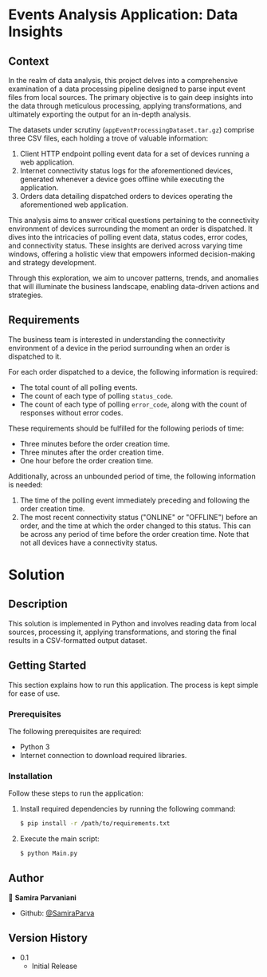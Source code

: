 # Events Analysis Application: Data Insights

## Context

In the realm of data analysis, this project delves into a comprehensive examination of a data processing pipeline designed to parse input event files from local sources. The primary objective is to gain deep insights into the data through meticulous processing, applying transformations, and ultimately exporting the output for an in-depth analysis.

The datasets under scrutiny (`appEventProcessingDataset.tar.gz`) comprise three CSV files, each holding a trove of valuable information:

1. Client HTTP endpoint polling event data for a set of devices running a web application.
2. Internet connectivity status logs for the aforementioned devices, generated whenever a device goes offline while executing the application.
3. Orders data detailing dispatched orders to devices operating the aforementioned web application.

This analysis aims to answer critical questions pertaining to the connectivity environment of devices surrounding the moment an order is dispatched. It dives into the intricacies of polling event data, status codes, error codes, and connectivity status. These insights are derived across varying time windows, offering a holistic view that empowers informed decision-making and strategy development.

Through this exploration, we aim to uncover patterns, trends, and anomalies that will illuminate the business landscape, enabling data-driven actions and strategies.


## Requirements

The business team is interested in understanding the connectivity environment of a device in the period surrounding when an order is dispatched to it.

For each order dispatched to a device, the following information is required:

* The total count of all polling events.
* The count of each type of polling `status_code`.
* The count of each type of polling `error_code`, along with the count of responses without error codes.

These requirements should be fulfilled for the following periods of time:

* Three minutes before the order creation time.
* Three minutes after the order creation time.
* One hour before the order creation time.

Additionally, across an unbounded period of time, the following information is needed:

1. The time of the polling event immediately preceding and following the order creation time.
2. The most recent connectivity status ("ONLINE" or "OFFLINE") before an order, and the time at which the order changed to this status. This can be across any period of time before the order creation time. Note that not all devices have a connectivity status.

# Solution

## Description

This solution is implemented in Python and involves reading data from local sources, processing it, applying transformations, and storing the final results in a CSV-formatted output dataset.

## Getting Started

This section explains how to run this application. The process is kept simple for ease of use.

### Prerequisites

The following prerequisites are required:

* Python 3
* Internet connection to download required libraries.

### Installation

Follow these steps to run the application:

1. Install required dependencies by running the following command:

   ```sh
   $ pip install -r /path/to/requirements.txt

2. Execute the main script: 
   ```sh
   $ python Main.py
   ```

## Author

👤 **Samira Parvaniani**

- Github: [@SamiraParva](https://github.com/SamiraParva)

## Version History
* 0.1
    * Initial Release
